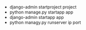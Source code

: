 * django-admin startproject project  
* python manage.py startapp app  
* django-admin startapp app  
* python managy.py runserver ip port  




